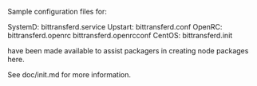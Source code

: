 Sample configuration files for:

SystemD: bittransferd.service
Upstart: bittransferd.conf
OpenRC:  bittransferd.openrc
         bittransferd.openrcconf
CentOS:  bittransferd.init

have been made available to assist packagers in creating node packages here.

See doc/init.md for more information.
